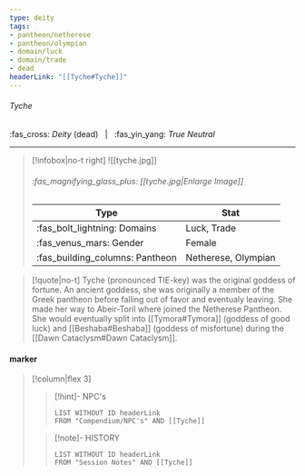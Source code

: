 ```yaml
---
type: deity
tags:
- pantheon/netherese
- pantheon/olympian
- domain/luck
- domain/trade
- dead
headerLink: "[[Tyche#Tyche]]"
---
```


###### Tyche
<span class="sub2">:fas_cross: *Deity* (dead) &nbsp; | &nbsp; :fas_yin_yang: *True Neutral*</span>
___

> [!infobox|no-t right]
> ![[tyche.jpg]]
> ###### :fas_magnifying_glass_plus:  [[tyche.jpg|Enlarge Image]]
> | Type | Stat |
> | ---- | ---- |
> | :fas_bolt_lightning: Domains | Luck, Trade |
> | :fas_venus_mars: Gender | Female |
> | :fas_building_columns: Pantheon | Netherese, Olympian |

> [!quote|no-t]
>Tyche (pronounced TIE-key) was the original goddess of fortune. An ancient goddess, she was originally a member of the Greek pantheon before falling out of favor and eventualy leaving. She made her way to Abeir-Toril where joined the Netherese Pantheon. She would eventually split into [[Tymora#Tymora]] (goddess of good luck) and [[Beshaba#Beshaba]] (goddess of misfortune) during the [[Dawn Cataclysm#Dawn Cataclysm]].

#### marker
> [!column|flex 3]
>> [!hint]-  NPC's
>>```dataview
>>LIST WITHOUT ID headerLink
>>FROM "Compendium/NPC's" AND [[Tyche]] 
>
>>[!note]- HISTORY
>>```dataview
>>LIST WITHOUT ID headerLink
>>FROM "Session Notes" AND [[Tyche]]